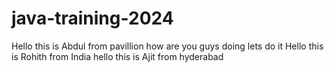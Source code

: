 # java-training-2024
Hello this is Abdul from pavillion
how are you guys doing 
lets do it
Hello this is Rohith from India
hello this is Ajit from hyderabad

